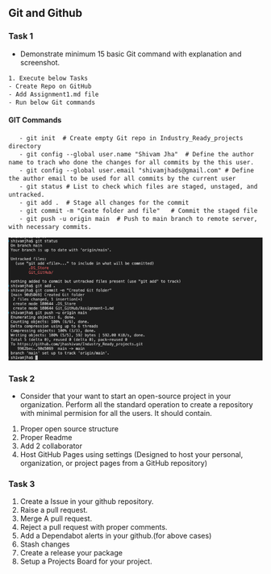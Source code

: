 ## Git and Github

### Task 1
- Demonstrate minimum 15 basic Git command with explanation and screenshot.
```git
1. Execute below Tasks 
- Create Repo on GitHub
- Add Assignment1.md file
- Run below Git commands 

```
#### GIT Commands
```
   - git init  # Create empty Git repo in Industry_Ready_projects directory
   - git config --global user.name "Shivam Jha"  # Define the author name to trach who done the changes for all commits by the this user.
   - git config --global user.email "shivamjhads@gmail.com" # Define the author email to be used for all commits by the current user
   - git status # List to check which files are staged, unstaged, and untracked.
   - git add .  # Stage all changes for the commit
   - git commit -m "Ceate folder and file"   # Commit the staged file
   - git push -u origin main  # Push to main branch to remote server, with necessary commits. 
```

![image](https://github.com/jhashivam/Industry_Ready_projects/blob/bb0536ff79a01c0e4d585fe8b9a1d8de434ccc21/Git_GitHub/git_01.png)

### Task 2 
- Consider that your want to start an open-source project in your organization. Perform all the standard operation to create a repository with minimal permision for all the users. It should contain.
1. Proper open source structure 
2. Proper Readme
3. Add 2 collaborator 
4. Host GitHub Pages using settings (Designed to host your personal, organization, or project pages from a GitHub repository)

### Task 3 
1. Create a Issue in your github repository.
2. Raise a pull request.
3. Merge A pull request.
4. Reject a pull request with proper comments.
5. Add a Dependabot alerts in your github.(for above cases)
6. Stash changes
7. Create a release your package
8. Setup a Projects Board for your project.